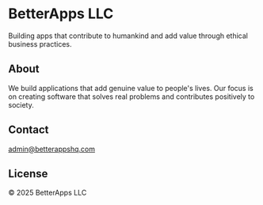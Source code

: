 # BetterApps LLC

Building apps that contribute to humankind and add value through ethical business practices.

## About

We build applications that add genuine value to people's lives. Our focus is on creating software that solves real problems and contributes positively to society.

## Contact

admin@betterappshq.com

## License

© 2025 BetterApps LLC